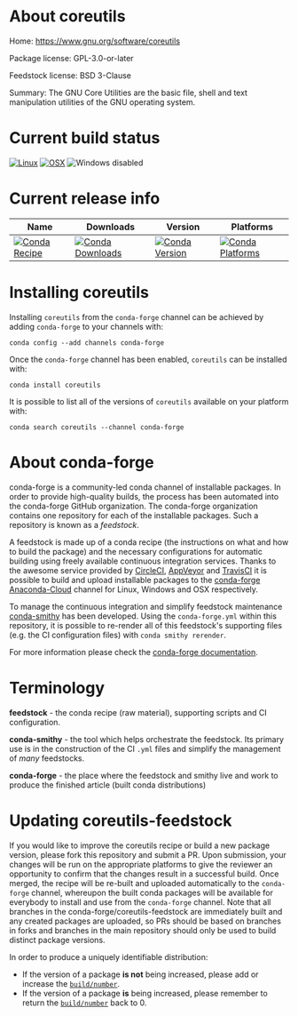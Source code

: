 About coreutils
===============

Home: https://www.gnu.org/software/coreutils

Package license: GPL-3.0-or-later

Feedstock license: BSD 3-Clause

Summary: The GNU Core Utilities are the basic file, shell and text manipulation utilities of the GNU operating system.



Current build status
====================

[![Linux](https://img.shields.io/circleci/project/github/conda-forge/coreutils-feedstock/master.svg?label=Linux)](https://circleci.com/gh/conda-forge/coreutils-feedstock)
[![OSX](https://img.shields.io/travis/conda-forge/coreutils-feedstock/master.svg?label=macOS)](https://travis-ci.org/conda-forge/coreutils-feedstock)
![Windows disabled](https://img.shields.io/badge/Windows-disabled-lightgrey.svg)

Current release info
====================

| Name | Downloads | Version | Platforms |
| --- | --- | --- | --- |
| [![Conda Recipe](https://img.shields.io/badge/recipe-coreutils-green.svg)](https://anaconda.org/conda-forge/coreutils) | [![Conda Downloads](https://img.shields.io/conda/dn/conda-forge/coreutils.svg)](https://anaconda.org/conda-forge/coreutils) | [![Conda Version](https://img.shields.io/conda/vn/conda-forge/coreutils.svg)](https://anaconda.org/conda-forge/coreutils) | [![Conda Platforms](https://img.shields.io/conda/pn/conda-forge/coreutils.svg)](https://anaconda.org/conda-forge/coreutils) |

Installing coreutils
====================

Installing `coreutils` from the `conda-forge` channel can be achieved by adding `conda-forge` to your channels with:

```
conda config --add channels conda-forge
```

Once the `conda-forge` channel has been enabled, `coreutils` can be installed with:

```
conda install coreutils
```

It is possible to list all of the versions of `coreutils` available on your platform with:

```
conda search coreutils --channel conda-forge
```


About conda-forge
=================

conda-forge is a community-led conda channel of installable packages.
In order to provide high-quality builds, the process has been automated into the
conda-forge GitHub organization. The conda-forge organization contains one repository
for each of the installable packages. Such a repository is known as a *feedstock*.

A feedstock is made up of a conda recipe (the instructions on what and how to build
the package) and the necessary configurations for automatic building using freely
available continuous integration services. Thanks to the awesome service provided by
[CircleCI](https://circleci.com/), [AppVeyor](http://www.appveyor.com/)
and [TravisCI](https://travis-ci.org/) it is possible to build and upload installable
packages to the [conda-forge](https://anaconda.org/conda-forge)
[Anaconda-Cloud](http://docs.anaconda.org/) channel for Linux, Windows and OSX respectively.

To manage the continuous integration and simplify feedstock maintenance
[conda-smithy](http://github.com/conda-forge/conda-smithy) has been developed.
Using the ``conda-forge.yml`` within this repository, it is possible to re-render all of
this feedstock's supporting files (e.g. the CI configuration files) with ``conda smithy rerender``.

For more information please check the [conda-forge documentation](https://conda-forge.org/docs/).

Terminology
===========

**feedstock** - the conda recipe (raw material), supporting scripts and CI configuration.

**conda-smithy** - the tool which helps orchestrate the feedstock.
                   Its primary use is in the construction of the CI ``.yml`` files
                   and simplify the management of *many* feedstocks.

**conda-forge** - the place where the feedstock and smithy live and work to
                  produce the finished article (built conda distributions)


Updating coreutils-feedstock
============================

If you would like to improve the coreutils recipe or build a new
package version, please fork this repository and submit a PR. Upon submission,
your changes will be run on the appropriate platforms to give the reviewer an
opportunity to confirm that the changes result in a successful build. Once
merged, the recipe will be re-built and uploaded automatically to the
`conda-forge` channel, whereupon the built conda packages will be available for
everybody to install and use from the `conda-forge` channel.
Note that all branches in the conda-forge/coreutils-feedstock are
immediately built and any created packages are uploaded, so PRs should be based
on branches in forks and branches in the main repository should only be used to
build distinct package versions.

In order to produce a uniquely identifiable distribution:
 * If the version of a package **is not** being increased, please add or increase
   the [``build/number``](http://conda.pydata.org/docs/building/meta-yaml.html#build-number-and-string).
 * If the version of a package **is** being increased, please remember to return
   the [``build/number``](http://conda.pydata.org/docs/building/meta-yaml.html#build-number-and-string)
   back to 0.